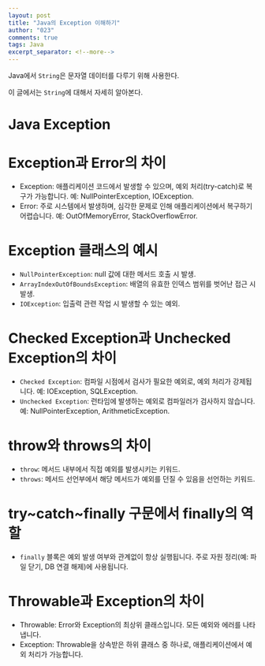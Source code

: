 ```yaml
---
layout: post
title: "Java의 Exception 이해하기"
author: "023"
comments: true
tags: Java
excerpt_separator: <!--more-->
---
```


Java에서 `String`은 문자열 데이터를 다루기 위해 사용한다. 

이 글에서는 `String`에 대해서 자세히 알아본다.
# Java Exception
# Exception과 Error의 차이
- Exception: 애플리케이션 코드에서 발생할 수 있으며, 예외 처리(try-catch)로 복구가 가능합니다. 예: NullPointerException, IOException.
- Error: 주로 시스템에서 발생하며, 심각한 문제로 인해 애플리케이션에서 복구하기 어렵습니다. 예: OutOfMemoryError, StackOverflowError.
# Exception 클래스의 예시
- `NullPointerException`: null 값에 대한 메서드 호출 시 발생. 
- `ArrayIndexOutOfBoundsException`: 배열의 유효한 인덱스 범위를 벗어난 접근 시 발생. 
- `IOException`: 입출력 관련 작업 시 발생할 수 있는 예외.
# Checked Exception과 Unchecked Exception의 차이
- `Checked Exception`: 컴파일 시점에서 검사가 필요한 예외로, 예외 처리가 강제됩니다. 예: IOException, SQLException.
- `Unchecked Exception`: 런타임에 발생하는 예외로 컴파일러가 검사하지 않습니다. 예: NullPointerException, ArithmeticException.
# throw와 throws의 차이
- `throw`: 메서드 내부에서 직접 예외를 발생시키는 키워드.
- `throws`: 메서드 선언부에서 해당 메서드가 예외를 던질 수 있음을 선언하는 키워드.
# try~catch~finally 구문에서 finally의 역할
- `finally` 블록은 예외 발생 여부와 관계없이 항상 실행됩니다. 주로 자원 정리(예: 파일 닫기, DB 연결 해제)에 사용됩니다.
# Throwable과 Exception의 차이
- Throwable: Error와 Exception의 최상위 클래스입니다. 모든 예외와 에러를 나타냅니다.
- Exception: Throwable을 상속받은 하위 클래스 중 하나로, 애플리케이션에서 예외 처리가 가능합니다.